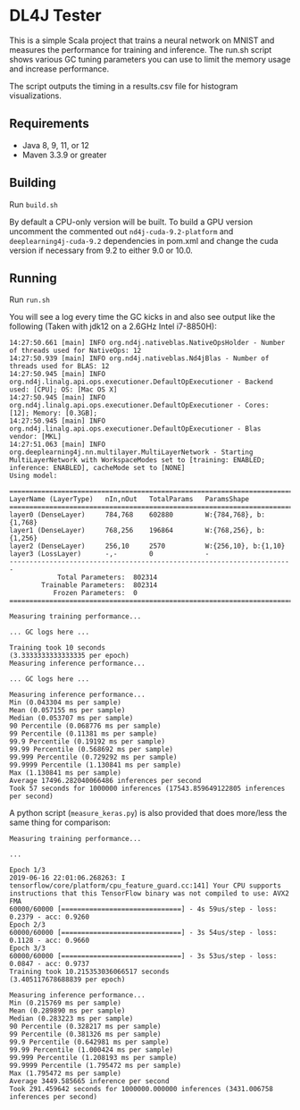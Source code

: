 # DL4J Tester

This is a simple Scala project that trains a neural network on MNIST 
and measures the performance for training and inference.  The run.sh
script shows various GC tuning parameters you can use to limit the
memory usage and increase performance.

The script outputs the timing in a results.csv file for histogram 
visualizations.

## Requirements

- Java 8, 9, 11, or 12
- Maven 3.3.9 or greater

## Building

Run `build.sh`

By default a CPU-only version will be built.  To build a GPU version 
uncomment the commented out `nd4j-cuda-9.2-platform` and 
`deeplearning4j-cuda-9.2` dependencies in pom.xml and change the 
cuda version if necessary from 9.2 to either 9.0 or 10.0.


## Running

Run `run.sh`

You will see a log every time the GC kicks in and also see output 
like the following (Taken with jdk12 on a 2.6GHz Intel i7-8850H):

```
14:27:50.661 [main] INFO org.nd4j.nativeblas.NativeOpsHolder - Number of threads used for NativeOps: 12
14:27:50.939 [main] INFO org.nd4j.nativeblas.Nd4jBlas - Number of threads used for BLAS: 12
14:27:50.945 [main] INFO org.nd4j.linalg.api.ops.executioner.DefaultOpExecutioner - Backend used: [CPU]; OS: [Mac OS X]
14:27:50.945 [main] INFO org.nd4j.linalg.api.ops.executioner.DefaultOpExecutioner - Cores: [12]; Memory: [0.3GB];
14:27:50.945 [main] INFO org.nd4j.linalg.api.ops.executioner.DefaultOpExecutioner - Blas vendor: [MKL]
14:27:51.063 [main] INFO org.deeplearning4j.nn.multilayer.MultiLayerNetwork - Starting MultiLayerNetwork with WorkspaceModes set to [training: ENABLED; inference: ENABLED], cacheMode set to [NONE]
Using model:

=======================================================================
LayerName (LayerType)   nIn,nOut   TotalParams   ParamsShape           
=======================================================================
layer0 (DenseLayer)     784,768    602880        W:{784,768}, b:{1,768}
layer1 (DenseLayer)     768,256    196864        W:{768,256}, b:{1,256}
layer2 (DenseLayer)     256,10     2570          W:{256,10}, b:{1,10}  
layer3 (LossLayer)      -,-        0             -                     
-----------------------------------------------------------------------
            Total Parameters:  802314
        Trainable Parameters:  802314
           Frozen Parameters:  0
=======================================================================

Measuring training performance...

... GC logs here ...

Training took 10 seconds
(3.3333333333333335 per epoch)
Measuring inference performance...

... GC logs here ...

Measuring inference performance...
Min (0.043304 ms per sample)
Mean (0.057155 ms per sample)
Median (0.053707 ms per sample)
90 Percentile (0.068776 ms per sample)
99 Percentile (0.11381 ms per sample)
99.9 Percentile (0.19192 ms per sample)
99.99 Percentile (0.568692 ms per sample)
99.999 Percentile (0.729292 ms per sample)
99.9999 Percentile (1.130841 ms per sample)
Max (1.130841 ms per sample)
Average 17496.282040066486 inferences per second
Took 57 seconds for 1000000 inferences (17543.859649122805 inferences per second)

```

A python script (`measure_keras.py`) is also provided that does more/less the same thing for comparison:

 ```
 Measuring training performance...
 
 ...
 
 Epoch 1/3
 2019-06-16 22:01:06.268263: I tensorflow/core/platform/cpu_feature_guard.cc:141] Your CPU supports instructions that this TensorFlow binary was not compiled to use: AVX2 FMA
 60000/60000 [==============================] - 4s 59us/step - loss: 0.2379 - acc: 0.9260
 Epoch 2/3
 60000/60000 [==============================] - 3s 54us/step - loss: 0.1128 - acc: 0.9660
 Epoch 3/3
 60000/60000 [==============================] - 3s 53us/step - loss: 0.0847 - acc: 0.9737
 Training took 10.215353036066517 seconds
 (3.405117678688839 per epoch)

 Measuring inference performance...
 Min (0.215769 ms per sample)
 Mean (0.289890 ms per sample)
 Median (0.283223 ms per sample)
 90 Percentile (0.328217 ms per sample)
 99 Percentile (0.381326 ms per sample)
 99.9 Percentile (0.642981 ms per sample)
 99.99 Percentile (1.000424 ms per sample)
 99.999 Percentile (1.208193 ms per sample)
 99.9999 Percentile (1.795472 ms per sample)
 Max (1.795472 ms per sample)
 Average 3449.585665 inference per second
 Took 291.459642 seconds for 1000000.000000 inferences (3431.006758 inferences per second)

 
 ```